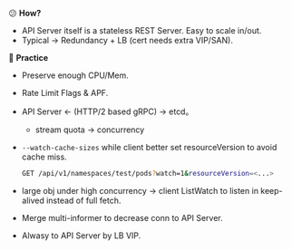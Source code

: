 :confused: **How?**

- API Server itself is a stateless REST Server. Easy to scale in/out.
- Typical → Redundancy + LB (cert needs extra VIP/SAN).



:construction_worker: **Practice**

- Preserve enough CPU/Mem.

- Rate Limit Flags & APF.

- API Server ← (HTTP/2 based gRPC) → etcd。

  - stream quota → concurrency

- `--watch-cache-sizes` while client better set resourceVersion to avoid cache miss.

  ```bash
  GET /api/v1/namespaces/test/pods?watch=1&resourceVersion=<...>
  ```

- large obj under high concurrency → client ListWatch to listen in keep-alived instead of full fetch.
- Merge multi-informer to decrease conn to API Server.
- Alwasy to API Server by LB VIP.